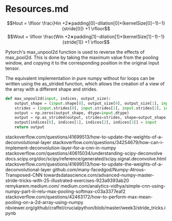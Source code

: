 # Resources.md

$$Hout = \lfloor \frac{Hin +2∗padding[0]−dilation[0]×(kernelSize[0]−1)−1}{stride[0]} +1 \rfloor$$
$$Wout = \lfloor \frac{Win +2∗padding[1]−dilation[1]×(kernelSize[1]−1)−1}{stride[1]} +1 \rfloor$$


Pytorch's max_unpool2d function is used to reverse the effects of max_pool2d. This is done by taking the maximum value from the pooling window, and copying it to the corresponding position in the original input tensor.

The equivalent implementation in pure numpy without for loops can be written using the as_strided function, which allows the creation of a view of the array with a different shape and strides.

```python
def max_unpool2d(input, indices, output_size):
    output_shape = (input.shape[0], output_size[0], output_size[1], input.shape[3])
    strides = (input.strides[0], input.strides[1], input.strides[2], input.strides[3])
    output = np.zeros(output_shape, dtype=input.dtype)
    output = np.as_strided(output, strides=strides, shape=output_shape)
    output[indices[0], indices[1], indices[2], indices[3]] = input
    return output
```
stackoverflow.com/questions/41699513/how-to-update-the-weights-of-a-deconvolutional-layer
stackoverflow.com/questions/34254679/how-can-i-implement-deconvolution-layer-for-a-cnn-in-numpy
stackoverflow.com/questions/40615034/understanding-scipy-deconvolve
docs.scipy.org/doc/scipy/reference/generated/scipy.signal.deconvolve.html
stackoverflow.com/questions/41699513/how-to-update-the-weights-of-a-deconvolutional-layer
github.com/many-facedgod/Numpy-Atrous-Transposed-CNN
towardsdatascience.com/advanced-numpy-master-stride-tricks-with-25-illustrated-exercises-923a9393ab20
remykarem.medium.com/
medium.com/analytics-vidhya/simple-cnn-using-numpy-part-iii-relu-max-pooling-softmax-c03a3377eaf2
stackoverflow.com/questions/42463172/how-to-perform-max-mean-pooling-on-a-2d-array-using-numpy
nbviewer.org/github/craffel/crucialpython/blob/master/week3/stride_tricks.ipynb
